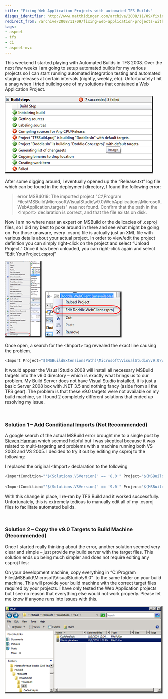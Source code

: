 ```yaml
---
title: "Fixing Web Application Projects with automated TFS Builds"
disqus_identifier: http://www.matthidinger.com/archive/2008/11/09/fixing-web-application-projects-with-automated-tfs-builds.aspx
redirect_from: /archive/2008/11/09/fixing-web-application-projects-with-automated-tfs-builds.aspx/
tags: 
- aspnet
- tfs
- ci
- aspnet-mvc
---
```

This weekend I started playing with Automated Builds in TFS 2008. Over the next few weeks I am going to setup automated builds for my various projects so I can start running automated integration testing and automated staging releases at certain intervals (nightly, weekly, etc). Unfortunately I hit a snag when I tried building one of my solutions that contained a Web Application Project.

![](/images/subtext-content/FixingWebApplicationProjectswithautomate_B396/image_thumb.png)


After some digging around, I eventually opened up the “Release.txt” log file which can be found in the deployment directory, I found the following error:

> error MSB4019: The imported project "C:\\Program Files\\MSBuild\\Microsoft\\VisualStudio\\v9.0\\WebApplications\\Microsoft.WebApplication.targets" was not found. Confirm that the path in the &lt;Import&gt; declaration is correct, and that the file exists on disk.

Now I am no where near an expert on MSBuild or the delicacies of .csproj files, so I did my best to poke around in there and see what might be going on. For those unaware, every .csproj file is actually just an XML file with various details about your actual project. In order to view/edit the project definition you can simply right-click on the project and select “Unload Project.” Once it has been unloaded, you can right-click again and select “Edit YourProject.csproj”

![](/images/subtext-content/FixingWebApplicationProjectswithautomate_B396/image_thumb_3.png)
  ![](/images/subtext-content/FixingWebApplicationProjectswithautomate_B396/image_thumb_4.png)


Once open, a search for the &lt;Import&gt; tag revealed the exact line causing the problem.

```csharp
<Import Project="$(MSBuildExtensionsPath)\Microsoft\VisualStudio\v9.0\WebApplications\Microsoft.WebApplication.targets" />
```

It would appear the Visual Studio 2008 will install all necessary MSBuild targets into the v9.0 directory – which is exactly what brings us to our problem. My Build Server does not have Visual Studio installed, it is just a basic Server 2008 box with .NET 3.5 and nothing fancy (aside from all the TFS gear). The problem is that these v9.0 targets were not available on my build machine, so I found 2 completely different solutions that ended up resolving my issue.

 

### Solution 1 – Add Conditional Imports (Not Recommended)

A google search of the actual MSBuild error brought me to a single post by [Steven Harman](http://stevenharman.net/blog/archive/0001/01/01/multi-targeting-vs2005-and-vs2008-web-application-projects-a-gotcha.aspx) which seemed helpful but I was skeptical because it was related to multi-targeting and problems with a machine running both VS 2008 and VS 2005. I decided to try it out by editing my csproj to the following:

I replaced the original &lt;Import&gt; declaration to the following

```csharp
<ImportCondition="'$(Solutions.VSVersion)' == '8.0'" Project="$(MSBuildExtensionsPath)\Microsoft\VisualStudio\v8.0\WebApplications\Microsoft.WebApplication.targets" />

<ImportCondition="'$(Solutions.VSVersion)' == '9.0'" Project="$(MSBuildExtensionsPath)\Microsoft\VisualStudio\v9.0\WebApplications\Microsoft.WebApplication.targets" />
```

With this change in place, I re-ran by TFS Build and it worked successfully. Unfortunately, this is extremely tedious to manually edit all of my .csproj files to facilitate automated builds.

 

### Solution 2 – Copy the v9.0 Targets to Build Machine (Recommended)

Once I started really thinking about the error, another solution seemed very clear and simple – just provide my build server with the target files. This solution ends up being much simpler and does not require editing any csproj files:

On your development machine, copy everything in “C:\\Program Files\\MSBuild\\Microsoft\\VisualStudio\\v9.0”  to the same folder on your build machine. This will provide your build machine with the correct target files required by your projects. I have only tested the Web Application projects but I see no reason that everything else would not work properly. Please let me know if anyone runs into issues with this.

![](/images/subtext-content/FixingWebApplicationProjectswithautomate_B396/image_thumb_5.png)


